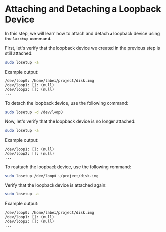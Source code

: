 # Attaching and Detaching a Loopback Device

In this step, we will learn how to attach and detach a loopback device using the `losetup` command.

First, let's verify that the loopback device we created in the previous step is still attached:

```bash
sudo losetup -a
```

Example output:

```
/dev/loop0: /home/labex/project/disk.img
/dev/loop1: []: (null)
/dev/loop2: []: (null)
...
```

To detach the loopback device, use the following command:

```bash
sudo losetup -d /dev/loop0
```

Now, let's verify that the loopback device is no longer attached:

```bash
sudo losetup -a
```

Example output:

```
/dev/loop1: []: (null)
/dev/loop2: []: (null)
...
```

To reattach the loopback device, use the following command:

```bash
sudo losetup /dev/loop0 ~/project/disk.img
```

Verify that the loopback device is attached again:

```bash
sudo losetup -a
```

Example output:

```
/dev/loop0: /home/labex/project/disk.img
/dev/loop1: []: (null)
/dev/loop2: []: (null)
...
```
